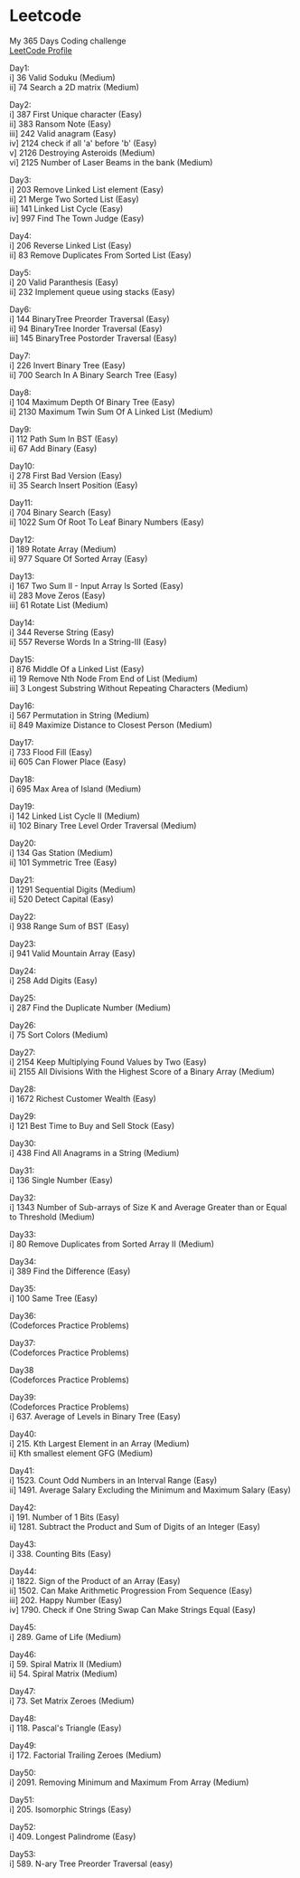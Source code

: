 # Leetcode </br>

My 365 Days Coding challenge </br>
<a href="https://leetcode.com/shashank2002/">LeetCode Profile </a> </br>

Day1: </br>
    i] 36 Valid Soduku (Medium) </br>
   ii] 74 Search a 2D matrix (Medium) </br>
    
Day2: </br>
    i] 387 First Unique character (Easy) </br>
   ii] 383 Ransom Note (Easy) </br>
  iii] 242 Valid anagram (Easy) </br>
   iv] 2124 check if all 'a' before 'b' (Easy) </br>
    v] 2126 Destroying Asteroids (Medium) </br>
   vi] 2125 Number of Laser Beams in the bank (Medium) </br>
   
Day3: </br>
    i] 203 Remove Linked List element (Easy) </br>
   ii] 21 Merge Two Sorted List (Easy) </br>
  iii] 141 Linked List Cycle (Easy) </br>
   iv] 997 Find The Town Judge (Easy) </br>
   
Day4: </br>
    i] 206 Reverse Linked List (Easy) </br>
   ii] 83 Remove Duplicates From Sorted List (Easy) </br>
   
Day5: </br>
    i] 20 Valid Paranthesis (Easy) </br>
   ii] 232 Implement queue using stacks (Easy) </br>
   
Day6: </br>
    i] 144 BinaryTree Preorder Traversal (Easy) </br>
   ii] 94 BinaryTree Inorder Traversal (Easy) </br>
  iii] 145 BinaryTree Postorder Traversal (Easy) </br>
  
Day7: </br>
    i] 226 Invert Binary Tree (Easy) </br>
   ii] 700 Search In A Binary Search Tree (Easy) </br>
   
Day8: </br>
    i] 104 Maximum Depth Of Binary Tree (Easy) </br>
   ii] 2130 Maximum Twin Sum Of A Linked List (Medium) </br>
   
Day9: </br>
    i] 112 Path Sum In BST (Easy) </br>
   ii] 67 Add Binary (Easy) </br>
   
Day10: </br>
    i] 278 First Bad Version (Easy) </br>
   ii] 35 Search Insert Position (Easy) </br>
   
Day11: </br>
    i] 704 Binary Search (Easy) </br>
   ii] 1022 Sum Of Root To Leaf Binary Numbers (Easy) </br>
   
Day12: </br>
    i] 189 Rotate Array (Medium) </br>
   ii] 977 Square Of Sorted Array (Easy) </br>
   
Day13: </br>
    i] 167 Two Sum II - Input Array Is Sorted (Easy) </br>
   ii] 283 Move Zeros (Easy) </br>
  iii] 61 Rotate List (Medium) </br>
  
Day14:</br>
    i] 344 Reverse String (Easy) </br>
   ii] 557 Reverse Words In a String-III (Easy) </br>
   
Day15: </br>
    i] 876 Middle Of a Linked List (Easy) </br>
   ii] 19 Remove Nth Node From End of List (Medium) </br>
  iii] 3 Longest Substring Without Repeating Characters (Medium) </br>
  
Day16: </br>
    i] 567 Permutation in String (Medium) </br>
   ii] 849 Maximize Distance to Closest Person (Medium) </br>
   
Day17: </br>
    i] 733 Flood Fill (Easy) </br>
   ii] 605 Can Flower Place (Easy) </br>
   
Day18: </br>
    i] 695 Max Area of Island (Medium) </br>
    
Day19: </br>
    i] 142 Linked List Cycle II (Medium) </br>
   ii] 102 Binary Tree Level Order Traversal (Medium) </br>

Day20: </br>
    i] 134 Gas Station (Medium) </br>
   ii] 101 Symmetric Tree (Easy) </br>
   
Day21: </br>
    i] 1291 Sequential Digits (Medium) </br>
   ii] 520 Detect Capital (Easy) </br>
   
Day22: </br>
    i] 938 Range Sum of BST (Easy) </br>
    
Day23: </br>
    i] 941 Valid Mountain Array (Easy) </br>
    
Day24: </br>
    i] 258 Add Digits (Easy) </br>

Day25: </br>
    i] 287 Find the Duplicate Number (Medium) </br>
    
Day26: </br>
    i] 75 Sort Colors (Medium) </br>
    
Day27: </br>
    i] 2154 Keep Multiplying Found Values by Two (Easy) </br>
   ii] 2155 All Divisions With the Highest Score of a Binary Array (Medium) </br>

Day28: </br>
    i] 1672 Richest Customer Wealth (Easy) </br>
    
Day29:</br>
    i] 121 Best Time to Buy and Sell Stock (Easy) </br>
    
Day30: </br>
    i] 438 Find All Anagrams in a String (Medium) </br>
    
Day31: </br>
    i] 136 Single Number (Easy) </br>
    
Day32: </br>
    i] 1343 Number of Sub-arrays of Size K and Average Greater than or Equal to Threshold (Medium) </br>
    
Day33: </br>
    i] 80 Remove Duplicates from Sorted Array II (Medium) </br>

Day34: </br>
    i] 389 Find the Difference (Easy) </br>
  
Day35: </br>
    i] 100 Same Tree (Easy) </br>
    
Day36: </br>
    (Codeforces Practice Problems) </br>
    
Day37: </br>
    (Codeforces Practice Problems) </br>
   
Day38 </br>
    (Codeforces Practice Problems) </br>
    
Day39: </br>
    (Codeforces Practice Problems) </br>
    i] 637. Average of Levels in Binary Tree (Easy) </br>
    
Day40: </br>
    i] 215. Kth Largest Element in an Array (Medium) </br>
   ii] Kth smallest element GFG (Medium) </br>
   
Day41: </br>
    i] 1523. Count Odd Numbers in an Interval Range (Easy) </br>
   ii] 1491. Average Salary Excluding the Minimum and Maximum Salary (Easy) </br>
   
Day42: </br>
    i] 191. Number of 1 Bits (Easy) </br>
   ii] 1281. Subtract the Product and Sum of Digits of an Integer (Easy) </br>

Day43: </br>
    i] 338. Counting Bits (Easy) </br>
    
Day44: </br>
    i] 1822. Sign of the Product of an Array (Easy) </br>
   ii] 1502. Can Make Arithmetic Progression From Sequence (Easy) </br>
  iii] 202. Happy Number (Easy) </br>
   iv] 1790. Check if One String Swap Can Make Strings Equal (Easy) </br>
   
Day45: </br>
    i] 289. Game of Life (Medium) </br>
    
Day46: </br>
    i] 59. Spiral Matrix II (Medium) </br>
   ii] 54. Spiral Matrix (Medium) </br>

Day47: </br>
    i] 73. Set Matrix Zeroes (Medium) </br>
    
Day48: </br>
    i] 118. Pascal's Triangle (Easy) </br>
    
Day49: </br>
    i] 172. Factorial Trailing Zeroes (Medium) </br>
    
Day50: </br>
    i] 2091. Removing Minimum and Maximum From Array (Medium) </br>
    
Day51: </br>
    i] 205. Isomorphic Strings (Easy) </br>
    
Day52: </br>
    i] 409. Longest Palindrome (Easy) </br>
    
Day53: </br>
    i] 589. N-ary Tree Preorder Traversal (easy) </br>
